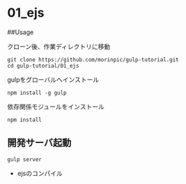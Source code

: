 01_ejs
========
##Usage

クローン後、作業ディレクトリに移動
```
git clone https://github.com/morinpic/gulp-tutorial.git
cd gulp-tutorial/01_ejs
```

gulpをグローバルへインストール
```
npm install -g gulp
```

依存関係モジュールをインストール
```
npm install
```

開発サーバ起動
-------
```
gulp server
```
- ejsのコンパイル
